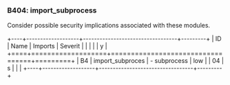 ### B404: import\_subprocess

Consider possible security implications associated with these modules.

+----+-------------------+----------------------------------+---------+
| ID | Name              | Imports                          | Severit |
|    |                   |                                  | y       |
+====+===================+==================================+=========+
| B4 | import\_subproces | -   subprocess                   | low     |
| 04 | s                 |                                  |         |
+----+-------------------+----------------------------------+---------+
